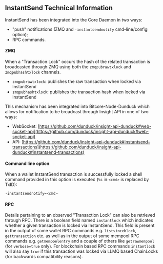 ## InstantSend Technical Information

InstantSend has been integrated into the Core Daemon in two ways:
* "push" notifications (ZMQ and `-instantsendnotify` cmd-line/config option);
* RPC commands.

#### ZMQ

When a "Transaction Lock" occurs the hash of the related transaction is broadcasted through ZMQ using both the `zmqpubrawtxlock` and `zmqpubhashtxlock` channels.

* `zmqpubrawtxlock`: publishes the raw transaction when locked via InstantSend
* `zmqpubhashtxlock`: publishes the transaction hash when locked via InstantSend

This mechanism has been integrated into Bitcore-Node-Dunduck which allows for notification to be broadcast through Insight API in one of two ways:
* WebSocket: [https://github.com/dunduck/insight-api-dunduck#web-socket-api](https://github.com/dunduck/insight-api-dunduck#web-socket-api)
* API: [https://github.com/dunduck/insight-api-dunduck#instantsend-transactions](https://github.com/dunduck/insight-api-dunduck#instantsend-transactions)

#### Command line option

When a wallet InstantSend transaction is successfully locked a shell command provided in this option is executed (`%s` in `<cmd>` is replaced by TxID):

```
-instantsendnotify=<cmd>
```

#### RPC

Details pertaining to an observed "Transaction Lock" can also be retrieved through RPC. There is a boolean field named `instantlock` which indicates whether a given transaction is locked via InstantSend. This field is present in the output of some wallet RPC commands e.g. `listsinceblock`, `gettransaction` etc. as well as in the output of some mempool RPC commands e.g. `getmempoolentry` and a couple of others like `getrawmempool` (for `verbose=true` only). For blockchain based RPC commands `instantlock` will also say `true` if this transaction was locked via LLMQ based ChainLocks (for backwards compatibility reasons).
